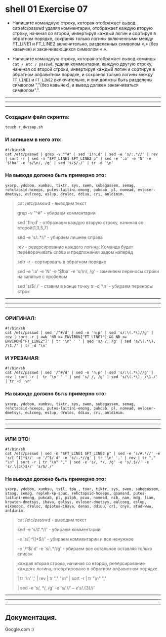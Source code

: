 # shell 01 Exercise 07

 - Напишите командную строку, которая отображает вывод cat/etc/passwd удаляя комментарии, отображает каждую вторую строку, начиная со второй, инвертируя каждый логин и сортируя в обратном порядке, сохраняя только логины включенными между FT_LINE1 и FT_LINE2 включительно, разделенных символом «,» (без кавычек) и заканчивающихся символом «.».

 - Напишите командную строку, которая отображает вывод команды `cat / etc / passwd`, удаляя комментарии, каждую другую строку, начиная со второй строки, инвертируя каждый логин и сортируя в обратном алфавитном порядке, и сохраняя только логины между `FT_LINE1` и `FT_LINE2` включительно, и они должны быть разделены символом ","(без кавычек), а вывод должен заканчиваться символом".".


_________________________________________________________________________________
_________________________________________________________________________________
_________________________________________________________________________________



### Создадим файл скрипта:

	touch r_dwssap.sh




### И запишем в него это:

```
#!/bin/sh
cat /etc/passwd | grep -v "^#" | sed '1!n;d' | sed -e 's/:.*//' | rev | sort -r | sed -n "$FT_LINE1 $FT_LINE2 p" | sed -e ':a' -e 'N' -e '$!ba' -e 's/\n/, /g' | sed 's/$/./' | tr -d '\n'
```




### На выводе должно быть примерно это:
```
yxorp, ydobon, xumbsu, tiktr, sys, swen, subegassem, semag, rehctapsid-hceeps, putes-laitini-emong, pukcab, pl, nomead, evloser-dmetsys, eulcoeg, eslup, droloc, ddiuu, cri, anldinim.
```



> cat /etc/passwd 	- выводим текст
> 
> grep -v "^#"	 	- убираем комментарии
> 
> sed '1!n;d' 		- отбражаем каждую вторую строку, начиная со второй(1,3,5,7)
> 
> sed -e 's/:.*//'	- убираем лишнее справа
> 
> rev			- реверсирование каждого логина: Команда будет переворачивать слова и предложения задом наперед
> 
> sotr -r			- сортировать в обратном порядке
> 
> sed -e ':a' -e 'N' -e '$!ba' -e 's/\n/, /g' - заменяем переносы строки на запятые с пробелом
> 
> sed 's/$/./'		- ставим в конце точку
> tr -d '\n' 		- убираем переносы строк


_________________________________________________________________________________
_________________________________________________________________________________
_________________________________________________________________________________




### ОРИГИНАЛ:

```
#!/bin/sh
cat /etc/passwd | sed '/^#/d' | sed -n 'n;p' | sed 's/:\(.*\)//g' | rev | sort -r | awk 'NR >= ENVIRON["FT_LINE1"] && NR <= ENVIRON["FT_LINE2"]' | tr '\n' ' ' | sed 's/ /, /g' | sed 's/\(.*\), /\1./' | tr -d '\n'
```




### И УРЕЗАНАЯ:

```
#!/bin/sh
cat /etc/passwd | sed '/^#/d' | sed -n 'n;p' | sed 's/:\(.*\)//g' | rev | sort -r |  tr '\n' ' ' | sed 's/ /, /g' | sed 's/\(.*\), /\1./' | tr -d '\n'
```




### На выводе должно быть примерно это:
```
yxorp, ydobon, xumbsu, tiktr, sys, swen, subegassem, semag, rehctapsid-hceeps, putes-laitini-emong, pukcab, pl, nomead, evloser-dmetsys, eulcoeg, eslup, droloc, ddiuu, cri, anldinim.
```



_________________________________________________________________________________
_________________________________________________________________________________
_________________________________________________________________________________




### ИЛИ ЭТО:



```
#!/bin/sh
cat /etc/passwd | sed -n "$FT_LINE1 $FT_LINE2 p" | sed -e 's/#.*//' -e 's/[ ^I]*$//' -e '/^$/ d' -e 's/:.*//g' | tr '\n' ',' | rev | tr "," "\n" | sort -r | tr "\n" "," | sed -e 's/, */, /g' -e 's/.$//' -e 's/.\{3\}$//' 's/$/./'
```


### На выводе должно быть примерно это:
```
yxorp, ydobon, xumbsu, tsil, tpa_, toor, tiktr, sys, swen, subegassem, stang, semag, repleh-kp-spuc, rehctapsid-hceeps, qsamsnd, putes-laitini-emong, pukcab, pl, pilph, pcuu, nomead, nib, nam, mdg, liam, krowten-dmetsys, ihava, golsys, evloser-dmetsys, eulcoeg, eslup, eikooooc, droloc, dpiotua-ihava, denas, ddiuu, cri, cnys, atad-www, anldinim.
```



> cat /etc/passwd 	- выводим текст
> 
> sed -e 's/#.*//' 	- убираем комментарии 
> 
> -e 's/[ ^I]*$//' 	- убираем комментарии и все ненужное
> 
> -e '/^$/ d' -e 's/:.*//g' - убираем все остальное оставляя только список 

> каждая вторая строка, начиная со второй, реверсирование каждого логина, отсортировано в обратном алфавитном порядке.
> 
> | tr '\n' ',' | rev | tr "," "\n" | sort -r | tr "\n" ","  
> 
> | sed -e 's/, */, /g' -e 's/.$//' -e 's/.\{3\}$//'




_________________________________________________________________________________
_________________________________________________________________________________
_________________________________________________________________________________




## Документация.

Google.com :)
